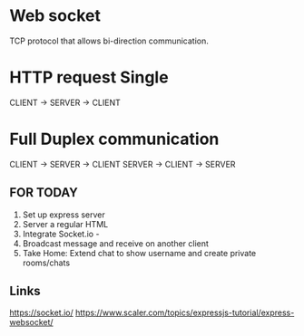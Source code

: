 # Web socket

TCP protocol that allows bi-direction communication.

# HTTP request Single

CLIENT -> SERVER -> CLIENT

# Full Duplex communication

CLIENT -> SERVER -> CLIENT
SERVER -> CLIENT -> SERVER

## FOR TODAY

1. Set up express server
2. Server a regular HTML
3. Integrate Socket.io -
4. Broadcast message and receive on another client
5. Take Home: Extend chat to show username and create private rooms/chats

## Links

https://socket.io/
https://www.scaler.com/topics/expressjs-tutorial/express-websocket/
